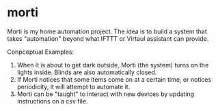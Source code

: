 # morti

Morti is my home automation project.
The idea is to build a system that takes "automation" beyond what IFTTT or Virtaul assistant can provide.

Conpceptual Examples:
1. When it is about to get dark outside, Morti (the system) turns on the lights inside. Blinds are also automatically closed.
2. If Morti notices that some items come on at a certain time, or notices periodicity, it will attempt to automate it.
3. Morti can be "taught" to interact with new devices by updating instructions on a csv file.
